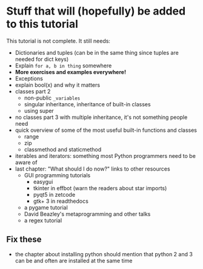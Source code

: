 # Stuff that will (hopefully) be added to this tutorial

This tutorial is not complete. It still needs:

- Dictionaries and tuples (can be in the same thing since tuples
    are needed for dict keys)
- Explain `for a, b in thing` somewhere
- **More exercises and examples everywhere!**
- Exceptions
- explain bool(x) and why it matters
- classes part 2
    - non-public `_variables`
    - singular inheritance, inheritance of built-in classes
    - using super
- no classes part 3 with multiple inheritance, it's not something people need
- quick overview of some of the most useful built-in functions and classes
    - range
    - zip
    - classmethod and staticmethod
- iterables and iterators: something most Python programmers need to be
    aware of
- last chapter: "What should I do now?" links to other resources
    - GUI programming tutorials
        - easygui
        - tkinter in effbot (warn the readers about star imports)
        - pyqt5 in zetcode
        - gtk+ 3 in readthedocs
    - a pygame tutorial
    - David Beazley's metaprogramming and other talks
    - a regex tutorial


## Fix these

- the chapter about installing python should mention that python 2 and 3
    can be and often are installed at the same time
